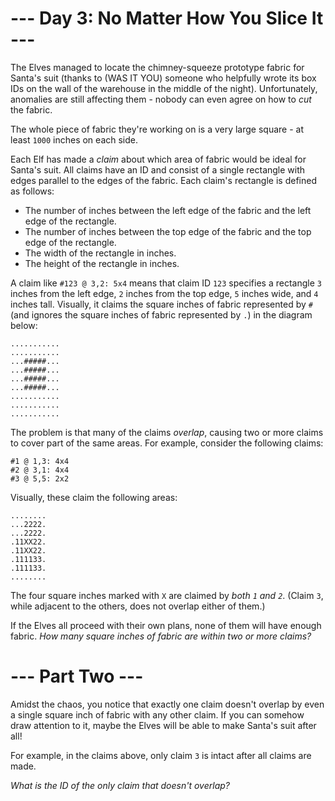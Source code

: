 ﻿# --- Day 3: No Matter How You Slice It ---

The Elves managed to locate the chimney-squeeze prototype fabric for Santa's suit (thanks to (WAS IT YOU) someone who helpfully wrote its box IDs on the wall of the warehouse in the middle of the night).  Unfortunately, anomalies are still affecting them - nobody can even agree on how to *cut* the fabric.

The whole piece of fabric they're working on is a very large square - at least ```1000``` inches on each side.

Each Elf has made a *claim* about which area of fabric would be ideal for Santa's suit.  All claims have an ID and consist of a single rectangle with edges parallel to the edges of the fabric.  Each claim's rectangle is defined as follows:


* The number of inches between the left edge of the fabric and the left edge of the rectangle.
* The number of inches between the top edge of the fabric and the top edge of the rectangle.
* The width of the rectangle in inches.
* The height of the rectangle in inches.


A claim like ```#123 @ 3,2: 5x4``` means that claim ID ```123``` specifies a rectangle ```3``` inches from the left edge, ```2``` inches from the top edge, ```5``` inches wide, and ```4``` inches tall. Visually, it claims the square inches of fabric represented by ```#``` (and ignores the square inches of fabric represented by ```.```) in the diagram below:


```
...........
...........
...#####...
...#####...
...#####...
...#####...
...........
...........
...........
```


The problem is that many of the claims *overlap*, causing two or more claims to cover part of the same areas.  For example, consider the following claims:


```
#1 @ 1,3: 4x4
#2 @ 3,1: 4x4
#3 @ 5,5: 2x2
```


Visually, these claim the following areas:


```
........
...2222.
...2222.
.11XX22.
.11XX22.
.111133.
.111133.
........
```


The four square inches marked with ```X``` are claimed by *both ```1``` and ```2```*. (Claim ```3```, while adjacent to the others, does not overlap either of them.)

If the Elves all proceed with their own plans, none of them will have enough fabric. *How many square inches of fabric are within two or more claims?*

# --- Part Two ---

Amidst the chaos, you notice that exactly one claim doesn't overlap by even a single square inch of fabric with any other claim. If you can somehow draw attention to it, maybe the Elves will be able to make Santa's suit after all!

For example, in the claims above, only claim ```3``` is intact after all claims are made.

*What is the ID of the only claim that doesn't overlap?*
